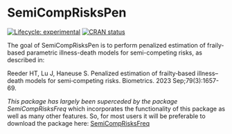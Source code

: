 
<!-- README.md is generated from README.Rmd. Please edit that file -->

# SemiCompRisksPen

<!-- badges: start -->

[![Lifecycle:
experimental](https://img.shields.io/badge/lifecycle-experimental-orange.svg)](https://www.tidyverse.org/lifecycle/#experimental)
[![CRAN
status](https://www.r-pkg.org/badges/version/SemiCompRisksPen)](https://CRAN.R-project.org/package=SemiCompRisksPen)
<!-- badges: end -->

The goal of SemiCompRisksPen is to perform penalized estimation of
fraily-based parametric illness-death models for semi-competing risks,
as described in:

Reeder HT, Lu J, Haneuse S. Penalized estimation of frailty‐based
illness–death models for semi‐competing risks. Biometrics. 2023
Sep;79(3):1657-69.

*This package has largely been superceded by the package
SemiCompRisksFreq* which incorporates the functionality of this package
as well as many other features. So, for most users it will be preferable
to download the package here:
[SemiCompRisksFreq](https://github.com/harrisonreeder/SemiCompRisksFreq)
